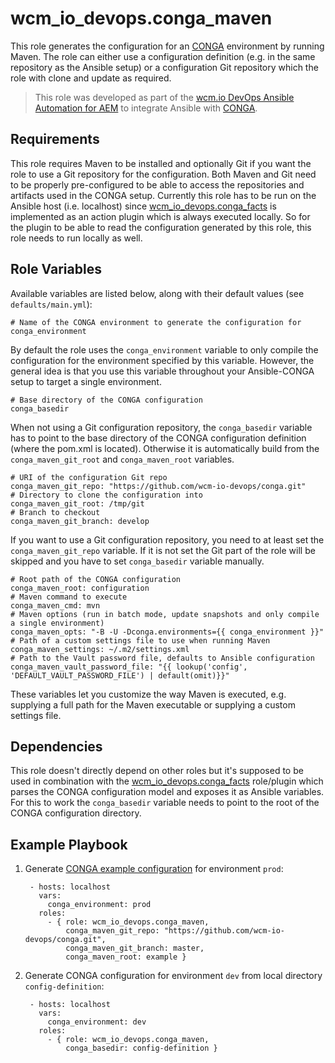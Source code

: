# wcm_io_devops.conga_maven

This role generates the configuration for an [CONGA](http://devops.wcm.io/conga/) environment by running Maven.
The role can either use a configuration definition (e.g. in the same repository as the Ansible setup) or a configuration Git repository which the role with clone and update as required.

> This role was developed as part of the
> [wcm.io DevOps Ansible Automation for AEM](http://devops.wcm.io/ansible-aem/)
> to integrate Ansible with
> [CONGA](http://devops.wcm.io/conga/).

## Requirements

This role requires Maven to be installed and optionally Git if you want the role to use a Git repository for the configuration. Both Maven and Git need to be properly pre-configured to be able to access the repositories and artifacts used in the CONGA setup.
Currently this role has to be run on the Ansible host (i.e. localhost) since [wcm_io_devops.conga_facts](https://github.com/wcm-io-devops/ansible-conga-facts) is implemented as an action plugin which is always executed locally. So for the plugin to be able to read the configuration generated by this role, this role needs to run locally as well.

## Role Variables

Available variables are listed below, along with their default values (see `defaults/main.yml`):

    # Name of the CONGA environment to generate the configuration for
    conga_environment

By default the role uses the `conga_environment` variable to only compile the configuration for the environment specified by this variable.
However, the general idea is that you use this variable throughout your Ansible-CONGA setup to target a single environment.

    # Base directory of the CONGA configuration
    conga_basedir

When not using a Git configuration repository, the `conga_basedir` variable has to point to the base directory of the CONGA configuration definition (where the pom.xml is located). Otherwise it is automatically build from the `conga_maven_git_root` and `conga_maven_root` variables.

    # URI of the configuration Git repo
    conga_maven_git_repo: "https://github.com/wcm-io-devops/conga.git"
    # Directory to clone the configuration into
    conga_maven_git_root: /tmp/git
    # Branch to checkout
    conga_maven_git_branch: develop

If you want to use a Git configuration repository, you need to at least set the `conga_maven_git_repo` variable. If it is not set the Git part of the role will be skipped and you have to set `conga_basedir` variable manually.

    # Root path of the CONGA configuration
    conga_maven_root: configuration
    # Maven command to execute
    conga_maven_cmd: mvn
    # Maven options (run in batch mode, update snapshots and only compile a single environment)
    conga_maven_opts: "-B -U -Dconga.environments={{ conga_environment }}"
    # Path of a custom settings file to use when running Maven
    conga_maven_settings: ~/.m2/settings.xml
    # Path to the Vault password file, defaults to Ansible configuration
    conga_maven_vault_password_file: "{{ lookup('config', 'DEFAULT_VAULT_PASSWORD_FILE') | default(omit)}}"

These variables let you customize the way Maven is executed, e.g. supplying a full path for the Maven executable or supplying a custom settings file.

Dependencies
------------

This role doesn't directly depend on other roles but it's supposed to be used in combination with the [wcm_io_devops.conga_facts](https://github.com/wcm-io-devops/ansible-conga-facts) role/plugin which parses the CONGA configuration model and exposes it as Ansible variables. For this to work the `conga_basedir` variable needs to point to the root of the CONGA configuration directory.

Example Playbook
----------------

1) Generate [CONGA example configuration](https://github.com/wcm-io-devops/conga/tree/develop/example) for environment `prod`:

        - hosts: localhost
          vars:
            conga_environment: prod
          roles:
            - { role: wcm_io_devops.conga_maven,
                conga_maven_git_repo: "https://github.com/wcm-io-devops/conga.git",
                conga_maven_git_branch: master,
                conga_maven_root: example }

2) Generate CONGA configuration for environment `dev` from local directory `config-definition`:

        - hosts: localhost
          vars:
            conga_environment: dev
          roles:
            - { role: wcm_io_devops.conga_maven,
                conga_basedir: config-definition }
